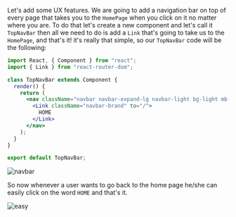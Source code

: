 Let's add some UX features. We are going to add a navigation bar on top of every page that takes you to the `HomePage` when you click on it no matter where you are.
To do that let's create a new component and let's call it `TopNavBar` then all we need to do is add a `Link` that's going to take us to the `HomePage`, and that's it! it's really that simple, so our `TopNavBar` code will be the following:

```jsx
import React, { Component } from "react";
import { Link } from "react-router-dom";

class TopNavBar extends Component {
  render() {
    return (
      <nav className="navbar navbar-expand-lg navbar-light bg-light mb-3">
        <Link className="navbar-brand" to="/">
          HOME
        </Link>
      </nav>
    );
  }
}

export default TopNavBar;
```

![navbar](https://i.imgur.com/KfD3jsq.jpg)

So now whenever a user wants to go back to the home page he/she can easily click on the word `HOME` and that's it.

![easy](https://media0.giphy.com/media/3o7btNa0RUYa5E7iiQ/giphy.gif)
